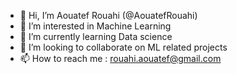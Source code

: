- 👋 Hi, I’m Aouatef Rouahi (@AouatefRouahi)
- 👀 I’m interested in Machine Learning 
- 🌱 I’m currently learning Data science
- 💞️ I’m looking to collaborate on ML related projects 
- 📫 How to reach me : rouahi.aouatef@gmail.com

<!---
AouatefRouahi/AouatefRouahi is a ✨ special ✨ repository because its `README.md` (this file) appears on your GitHub profile.
You can click the Preview link to take a look at your changes.
--->

